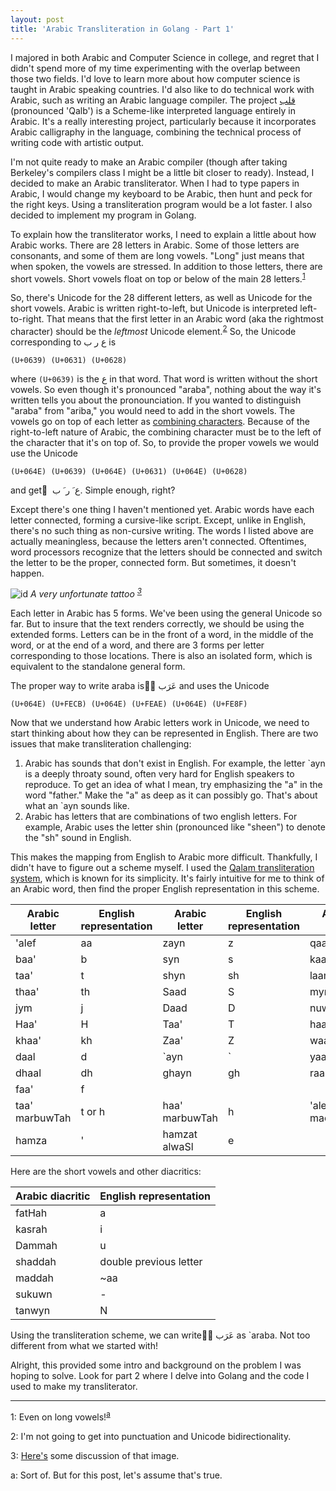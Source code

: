 ```yaml
---
layout: post
title: 'Arabic Transliteration in Golang - Part 1'
---
```


I majored in both Arabic and Computer Science in college, and regret that I didn't spend more of my time experimenting with the overlap between those two fields. I'd love to learn more about how computer science is taught in Arabic speaking countries. I'd also like to do technical work with Arabic, such as writing an Arabic language compiler. The project [ﻗﻠﺐ](http://nas.sr/%D9%82%D9%84%D8%A8/) (pronounced 'Qalb') is a Scheme-like interpreted language entirely in Arabic. It's a really interesting project, particularly because it incorporates Arabic calligraphy in the language, combining the technical process of writing code with artistic output.

I'm not quite ready to make an Arabic compiler (though after taking Berkeley's compilers class I might be a little bit closer to ready). Instead, I decided to make an Arabic transliterator. When I had to type papers in Arabic, I would change my keyboard to be Arabic, then hunt and peck for the right keys. Using a transliteration program would be a lot faster. I also decided to implement my program in Golang.

To explain how the transliterator works, I need to explain a little about how Arabic works. There are 28 letters in Arabic. Some of those letters are consonants, and some of them are long vowels. "Long" just means that when spoken, the vowels are stressed. In addition to those letters, there are short vowels. Short vowels float on top or below of the main 28 letters.<sup>[1](#short-vowels)</sup>

So, there's Unicode for the 28 different letters, as well as Unicode for the short vowels. Arabic is written right-to-left, but Unicode is interpreted left-to-right. That means that the first letter in an Arabic word (aka the rightmost character) should be the *leftmost* Unicode element.<sup>[2](#rtl)</sup> So, the Unicode corresponding to ع ر ب is
```
(U+0639) (U+0631) (U+0628)
```
where `(U+0639)` is the ع in that word. That word is written without the short vowels. So even though it's pronounced "araba", nothing about the way it's written tells you about the pronounciation. If you wanted to distinguish "araba" from "ariba," you would need to add in the short vowels. The vowels go on top of each letter as [combining characters](https://en.wikipedia.org/wiki/Combining_character). Because of the right-to-left nature of Arabic, the combining character must be to the left of the character that it's on top of. So, to provide the proper vowels we would use the Unicode
```
(U+064E) (U+0639) (U+064E) (U+0631) (U+064E) (U+0628)
```
and get َ ع َ ر َ ب. Simple enough, right?

Except there's one thing I haven't mentioned yet. Arabic words have each letter connected, forming a cursive-like script. Except, unlike in English, there's no such thing as non-cursive writing. The words I listed above are actually meaningless, because the letters aren't connected. Oftentimes, word processors recognize that the letters should be connected and switch the letter to be the proper, connected form. But sometimes, it doesn't happen.

![id]({{site.baseurl}}/public/arabic-tattoo.jpg)
*A very unfortunate tattoo <sup>[3](#tattoo)</sup>*	

Each letter in Arabic has 5 forms. We've been using the general Unicode so far. But to insure that the text renders correctly, we should be using the extended forms. Letters can be in the front of a word, in the middle of the word, or at the end of a word, and there are 3 forms per letter corresponding to those locations. There is also an isolated form, which is equivalent to the standalone general form. 

The proper way to write araba is ََﻋَﺮَﺏ and uses the Unicode 
```
(U+064E) (U+FECB) (U+064E) (U+FEAE) (U+064E) (U+FE8F)
```

Now that we understand how Arabic letters work in Unicode, we need to start thinking about how they can be represented in English. There are two issues that make transliteration challenging:
1. Arabic has sounds that don't exist in English. For example, the letter \`ayn is a deeply throaty sound, often very hard for English speakers to reproduce. To get an idea of what I mean, try emphasizing the "a" in the word "father." Make the "a" as deep as it can possibly go. That's about what an \`ayn sounds like. 
2. Arabic has letters that are combinations of two english letters. For example, Arabic uses the letter shin (pronounced like "sheen") to denote the "sh" sound in English.

This makes the mapping from English to Arabic more difficult. Thankfully, I didn't have to figure out a scheme myself. I used the [Qalam transliteration system](http://langs.eserver.org/qalam.txt), which is known for its simplicity. It's fairly intuitive for me to think of an Arabic word, then find the proper English representation in this scheme. 

| Arabic letter | English representation | Arabic letter | English representation | Arabic letter | English representation |
|----------------|------------------------|----------------|------------------------|-----------------|------------------------|
| 'alef | aa | zayn | z | qaaf | q |
| baa' | b | syn | s | kaaf | k |
| taa' | t | shyn | sh | laam | l |
| thaa' | th | Saad | S | mym | m |
| jym | j | Daad | D | nuwn | n |
| Haa' | H | Taa' | T | haa' | h |
| khaa' | kh | Zaa' | Z | waaw | w |
| daal | d | &#96;ayn | &#96; | yaa' | y |
| dhaal | dh | ghayn | gh | raa' | r |
| faa' | f |  |  |  |  |
| taa' marbuwTah | t or h | haa' marbuwTah | h | 'alef maqSuwrah | ae |
| hamza | ' | hamzat alwaSl | e |  |  |

Here are the short vowels and other diacritics:

| Arabic diacritic | English representation |
|------------------|------------------------|
| fatHah           | a                      |
| kasrah           | i                      |
| Dammah           | u                      |
| shaddah          | double previous letter |
| maddah           | ~aa                    |
| sukuwn           | -                      |
| tanwyn           | N                      |
 

Using the transliteration scheme, we can write ََﻋَﺮَﺏ as \`araba. Not too different from what we started with!

Alright, this provided some intro and background on the problem I was hoping to solve. Look for part 2 where I delve into Golang and the code I used to make my transliterator.

---
<a name="short-vowels">1</a>: Even on long vowels!<sup>[a](#disclaimer)</sup>

<a name="rtl">2</a>: I'm not going to get into punctuation and Unicode bidirectionality.

<a name="tattoo">3</a>: [Here's](http://www.gettysburgcollegeitt.org/LRCblog/2014/12/when-arabic-tattoos-go-bad-or-why-you-should-talk-to-a-translator-first/) some discussion of that image.

<a name="disclaimer">a</a>: Sort of. But for this post, let's assume that's true.
